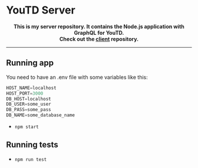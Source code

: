# YouTD Server
**<p align="center">This is my server repository. It contains the Node.js application with GraphQL for YouTD.<br />Check out the [client] repository.</p>**

[client]:https://github.com/badm3t/ytd-client

---
## Running app
You need to have an .env file with some variables like this:
```js
HOST_NAME=localhost
HOST_PORT=3000
DB_HOST=localhost
DB_USER=some_user
DB_PASS=some_pass
DB_NAME=some_database_name
```

* `npm start`
## Running tests
* `npm run test`